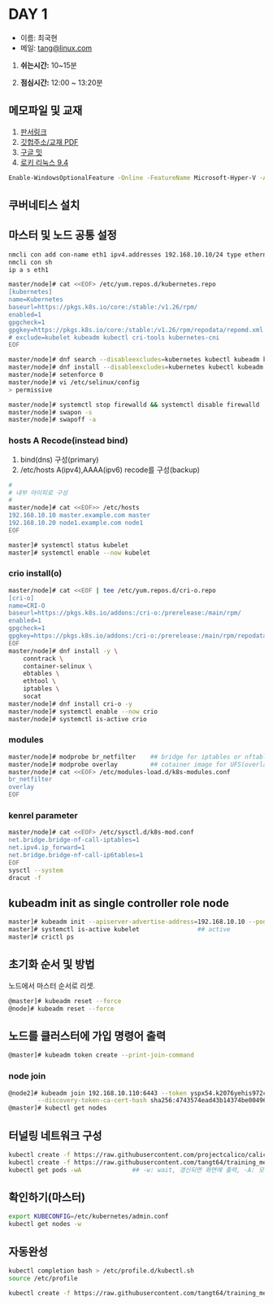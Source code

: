 # DAY 1

- 이름: 최국현
- 메일: tang@linux.com

1. __쉬는시간:__ 10~15분

2. __점심시간:__ 12:00 ~ 13:20분

메모파일 및 교재
---

1. [판서링크](https://miro.com/welcomeonboard/R0tJcFA3M0ZNeGFyMFpmWlI1NjJ2czZia1lQRDFRajZacXpNSExibWRid3A3dVN6dkdpcFpWTEdDckV6aUV5cnwzNDU4NzY0NTg1NjQ5MDkwMzU0fDI=?share_link_id=356070159051)
2. [깃헙주소/교재 PDF](https://github.com/tangt64/training_memos/tree/main/opensource-101/kubernetes-101)
3. [구글 밋](https://meet.google.com/eib-iziz-ckh)
4. [로키 리눅스 9.4](https://download.rockylinux.org/pub/rocky/9/isos/x86_64/Rocky-9.4-x86_64-minimal.iso)

```bash
Enable-WindowsOptionalFeature -Online -FeatureName Microsoft-Hyper-V -All
```

## 쿠버네티스 설치

## 마스터 및 노드 공통 설정

```bash
nmcli con add con-name eth1 ipv4.addresses 192.168.10.10/24 type ethernet ifname eth1 ipv4.method manual
nmcli con sh
ip a s eth1
```


```bash
master/node]# cat <<EOF> /etc/yum.repos.d/kubernetes.repo
[kubernetes]
name=Kubernetes
baseurl=https://pkgs.k8s.io/core:/stable:/v1.26/rpm/
enabled=1
gpgcheck=1
gpgkey=https://pkgs.k8s.io/core:/stable:/v1.26/rpm/repodata/repomd.xml.key
# exclude=kubelet kubeadm kubectl cri-tools kubernetes-cni
EOF

master/node]# dnf search --disableexcludes=kubernetes kubectl kubeadm kubelet 
master/node]# dnf install --disableexcludes=kubernetes kubectl kubeadm kubelet 
master/node]# setenforce 0
master/node]# vi /etc/selinux/config
> permissive
```

```bash
master/node]# systemctl stop firewalld && systemctl disable firewalld
master/node]# swapon -s
master/node]# swapoff -a
```

### hosts A Recode(instead bind)
1. bind(dns) 구성(primary)
2. /etc/hosts A(ipv4),AAAA(ipv6) recode를 구성(backup)

```bash
#
# 내부 아이피로 구성
#
master/node]# cat <<EOF>> /etc/hosts
192.168.10.10 master.example.com master
192.168.10.20 node1.example.com node1
EOF
```

```bash
master]# systemctl status kubelet
master]# systemctl enable --now kubelet
```

### crio install(o)

```bash
master/node]# cat <<EOF | tee /etc/yum.repos.d/cri-o.repo
[cri-o]
name=CRI-O
baseurl=https://pkgs.k8s.io/addons:/cri-o:/prerelease:/main/rpm/
enabled=1
gpgcheck=1
gpgkey=https://pkgs.k8s.io/addons:/cri-o:/prerelease:/main/rpm/repodata/repomd.xml.key
EOF
master/node]# dnf install -y \
    conntrack \
    container-selinux \
    ebtables \
    ethtool \
    iptables \
    socat
master/node]# dnf install cri-o -y
master/node]# systemctl enable --now crio
master/node]# systemctl is-active crio
```
### modules

```bash
master/node]# modprobe br_netfilter    ## bridge for iptables or nftables, L2/L3
master/node]# modprobe overlay         ## cotainer image for UFS(overlay2), Disk(UFS)
master/node]# cat <<EOF> /etc/modules-load.d/k8s-modules.conf
br_netfilter
overlay
EOF
```

### kenrel parameter
```bash
master/node]# cat <<EOF> /etc/sysctl.d/k8s-mod.conf
net.bridge.bridge-nf-call-iptables=1
net.ipv4.ip_forward=1                 
net.bridge.bridge-nf-call-ip6tables=1  
EOF
sysctl --system
dracut -f
```




## kubeadm init as single controller role node

```bash
master]# kubeadm init --apiserver-advertise-address=192.168.10.10 --pod-network-cidr=192.168.0.0/16 --service-cidr=10.90.0.0/16
master]# systemctl is-active kubelet                ## active
master]# crictl ps 
```
## 초기화 순서 및 방법

노드에서 마스터 순서로 리셋.
```bash
@master]# kubeadm reset --force 
@node]# kubeadm reset --force
```

## 노드를 클러스터에 가입 명령어 출력

```bash
@master]# kubeadm token create --print-join-command
```

### node join

```bash
@node2]# kubeadm join 192.168.10.110:6443 --token yspx54.k2076yehis972cng \
        --discovery-token-ca-cert-hash sha256:4743574ead43b14374be00496294bcb5ee85a3967724c0c3464ca9dcb576fb27
@master]# kubectl get nodes    
```

## 터널링 네트워크 구성

```bash
kubectl create -f https://raw.githubusercontent.com/projectcalico/calico/v3.24.5/manifests/tigera-operator.yaml
kubectl create -f https://raw.githubusercontent.com/tangt64/training_memos/main/opensource-101/kubernetes-101/files/calico-quay-crd.yaml
kubectl get pods -wA              ## -w: wait, 갱신되면 화면에 출력, -A: 모든 네임스페이스 Pod출력
```

## 확인하기(마스터)
```bash
export KUBECONFIG=/etc/kubernetes/admin.conf 
kubectl get nodes -w
```


## 자동완성


```bash
kubectl completion bash > /etc/profile.d/kubectl.sh
source /etc/profile
```


```bash
kubectl create -f https://raw.githubusercontent.com/tangt64/training_memos/main/opensource-101/kubernetes-101/files/metrics.yaml
```
